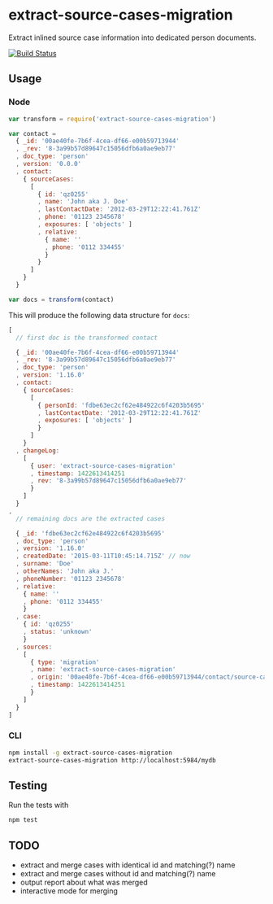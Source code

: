 # extract-source-cases-migration
Extract inlined source case information into dedicated person documents.

[![Build Status](https://magnum.travis-ci.com/eHealthAfrica/extract-source-cases-migration.svg?token=Xm4EKuRzMq3zwKYpneZz)](https://magnum.travis-ci.com/eHealthAfrica/extract-source-cases-migration)

Usage
-----

### Node

```js
var transform = require('extract-source-cases-migration')

var contact =
  { _id: '00ae40fe-7b6f-4cea-df66-e00b59713944'
  , _rev: '8-3a99b57d89647c15056dfb6a0ae9eb77'
  , doc_type: 'person'
  , version: '0.0.0'
  , contact:
    { sourceCases:
      [
        { id: 'qz0255'
        , name: 'John aka J. Doe'
        , lastContactDate: '2012-03-29T12:22:41.761Z'
        , phone: '01123 2345678'
        , exposures: [ 'objects' ]
        , relative:
          { name: ''
          , phone: '0112 334455'
          }
        }
      ]
    }
  }

var docs = transform(contact)
```

This will produce the following data structure for `docs`:
```js
[
  // first doc is the transformed contact

  { _id: '00ae40fe-7b6f-4cea-df66-e00b59713944'
  , _rev: '8-3a99b57d89647c15056dfb6a0ae9eb77'
  , doc_type: 'person'
  , version: '1.16.0'
  , contact:
    { sourceCases:
      [
        { personId: 'fdbe63ec2cf62e484922c6f4203b5695'
        , lastContactDate: '2012-03-29T12:22:41.761Z'
        , exposures: [ 'objects' ]
        }
      ]
    }
  , changeLog:
    [
      { user: 'extract-source-cases-migration'
      , timestamp: 1422613414251
      , rev: '8-3a99b57d89647c15056dfb6a0ae9eb77'
      }
    ]
  }
,
  // remaining docs are the extracted cases

  { _id: 'fdbe63ec2cf62e484922c6f4203b5695'
  , doc_type: 'person'
  , version: '1.16.0'
  , createdDate: '2015-03-11T10:45:14.715Z' // now
  , surname: 'Doe'
  , otherNames: 'John aka J.'
  , phoneNumber: '01123 2345678'
  , relative:
    { name: ''
    , phone: '0112 334455'
    }
  , case:
    { id: 'qz0255'
    , status: 'unknown'
    }
  , sources:
    [
      { type: 'migration'
      , name: 'extract-source-cases-migration'
      , origin: '00ae40fe-7b6f-4cea-df66-e00b59713944/contact/source-cases/0'
      , timestamp: 1422613414251
      }
    ]
  }
]

```

### CLI

```sh
npm install -g extract-source-cases-migration
extract-source-cases-migration http://localhost:5984/mydb
```

Testing
-------

Run the tests with
```sh
npm test
```

TODO
----

- extract and merge cases with identical id and matching(?) name
- extract and merge cases without id and matching(?) name
- output report about what was merged
- interactive mode for merging
